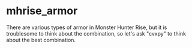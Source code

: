 # mhrise_armor
There are various types of armor in Monster Hunter Rise, but it is troublesome to think about the combination, so let's ask "cvxpy" to think about the best combination.
